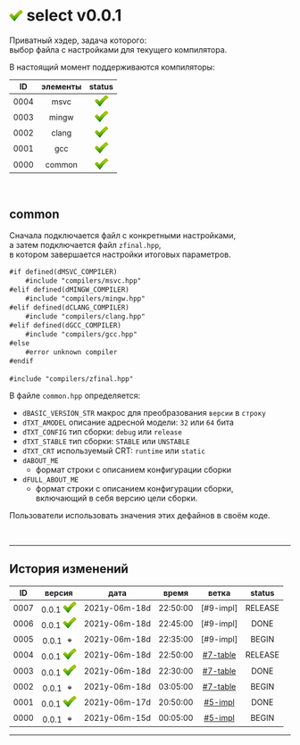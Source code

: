 [M]: #main  "подключает настройки компилятора"
[P]: ../../icons/progress.png
[S]: ../../icons/success.png
[F]: ../../icons/failed.png
[D]: ../../icons/danger.png
[E]: ../../icons/empty.png
[B]: ../../icons/bug.png
[N]: ../../icons/na.png

<a name="main"></a>
[![S]][M] select v0.0.1
=======================
Приватный хэдер, задача которого:  
выбор файла с настройками для текущего компилятора. 

В настоящий момент поддерживаются компиляторы:  

| **ID** | элементы |   status  |  
|:------:|:--------:|:---------:|  
|  0004  |  msvc    | [![S]][M] |  
|  0003  |  mingw   | [![S]][M] |  
|  0002  |  clang   | [![S]][M] |  
|  0001  |  gcc     | [![S]][M] |  
|  0000  |  common  | [![S]][M] |  

[M]: #main  "подключает настройки конкретного компилятора"
<br/>

common
------
Сначала подключается файл с конкретными настройками,  
а затем подключается файл `zfinal.hpp`,  
в котором завершается настройки итоговых параметров.  

```
#if defined(dMSVC_COMPILER)
    #include "compilers/msvc.hpp"
#elif defined(dMINGW_COMPILER)
    #include "compilers/mingw.hpp"
#elif defined(dCLANG_COMPILER)
    #include "compilers/clang.hpp"
#elif defined(dGCC_COMPILER)
    #include "compilers/gcc.hpp"
#else
    #error unknown compiler
#endif

#include "compilers/zfinal.hpp"
```

В файле `common.hpp` определяется:  
  - `dBASIC_VERSION_STR` макрос для преобразования `версии` в `строку`  
  - `dTXT_AMODEL` описание адресной модели: `32` или `64` бита  
  - `dTXT_CONFIG` тип сборки: `debug` или `release`  
  - `dTXT_STABLE` тип сборки: `STABLE` или `UNSTABLE`  
  - `dTXT_CRT`    используемый CRT: `runtime` или `static`  
  - `dABOUT_ME`   
    - формат строки с описанием конфигурации сборки  
  - `dFULL_ABOUT_ME`  
    - формат строки с описанием конфигурации сборки,  
      включающий в себя версию цели сборки.  

Пользователи использовать значения этих дефайнов в своём коде.  

<br/>

--------------------------------------------------------------------------------

История изменений 
-----------------

| **ID** | версия          |     дата      |  время   |   ветка    | status  |  
|:------:|:---------------:|:-------------:|:--------:|:----------:|:-------:|  
|  0007  | 0.0.1 [![S]][M] | 2021y-06m-18d | 22:50:00 | [#9-impl]  | RELEASE |  
|  0006  | 0.0.1 [![S]][M] | 2021y-06m-18d | 22:45:00 | [#9-impl]  | DONE    |  
|  0005  | 0.0.1 [![E]][M] | 2021y-06m-18d | 22:35:00 | [#9-impl]  | BEGIN   |  
|  0004  | 0.0.1 [![S]][M] | 2021y-06m-18d | 22:50:00 | [#7-table] | RELEASE |  
|  0003  | 0.0.1 [![S]][M] | 2021y-06m-18d | 22:30:00 | [#7-table] | DONE    |  
|  0002  | 0.0.1 [![E]][M] | 2021y-06m-18d | 03:05:00 | [#7-table] | BEGIN   |  
|  0001  | 0.0.1 [![S]][M] | 2021y-06m-17d | 20:50:00 | [#5-impl]  | DONE    |  
|  0000  | 0.0.1 [![E]][M] | 2021y-06m-15d | 00:05:00 | [#5-impl]  | BEGIN   |  

--------------------------------------------------------------------------------

[#9-pre]:   ../../history.md//#v002
[#7-table]: ../../history.md//#v002
[#5-impl]:  ../../history.md//#v002
